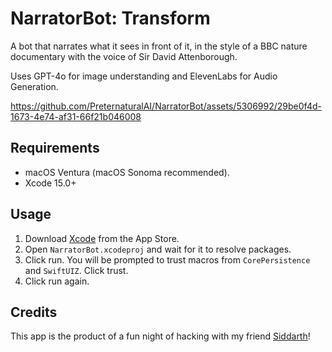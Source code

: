 # NarratorBot: Transform 

A bot that narrates what it sees in front of it, in the style of a BBC nature documentary with the voice of Sir David Attenborough.

Uses GPT-4o for image understanding and ElevenLabs for Audio Generation.

https://github.com/PreternaturalAI/NarratorBot/assets/5306992/29be0f4d-1673-4e74-af31-66f21b046008

## Requirements
- macOS Ventura (macOS Sonoma recommended).
- Xcode 15.0+
  
## Usage

1. Download [Xcode](https://www.google.com/url?sa=t&rct=j&q=&esrc=s&source=web&cd=&cad=rja&uact=8&ved=2ahUKEwjnldW19OWCAxW4AjQIHbxQBqUQFnoECBYQAQ&url=https%3A%2F%2Fapps.apple.com%2Fus%2Fapp%2Fxcode%2Fid497799835%3Fmt%3D12&usg=AOvVaw2fEvMbfRtGhB4SPHYB54NX&opi=89978449) from the App Store.
2. Open `NarratorBot.xcodeproj` and wait for it to resolve packages.
3. Click run. You will be prompted to trust macros from `CorePersistence` and `SwiftUIZ`. Click trust.
4. Click run again.

## Credits

This app is the product of a fun night of hacking with my friend [Siddarth](https://twitter.com/siddarth_gandhi)!
